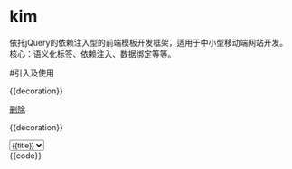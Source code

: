 # kim

依托jQuery的依赖注入型的前端模板开发框架，适用于中小型移动端网站开发。核心：语义化标签、依赖注入、数据绑定等等。
	
#引入及使用
	<div ng-app="test" ng-show="show">
		<div ng-page="home" ng-show="show">
			<div ng-view="headera">
				<div ng-control="nava" ng-list="getData(callback_name)" ng-filter="obj.id == 1" ng-swipe="swipetest">
					<div ng-item="list_tmpl_{{id}}">
						<p>{{decoration}}</p>
						<a href="#" ng-item="testclick" ng-click="test_click" data-id="{{id}}" ng-tap="taptest">删除</a>
					</div>
				</div>
				<div ng-control="bbba" ng-tmpl="getData">
					<p data-id="{{id}}">{{decoration}}</p>
				</div>
				<div ng-control="cccb">
					<select ng-item="select" name="select" ng-list="getselect_get" ng-change="select_change" ng-valid="required:不能为空:selecterror"><option value="{{value}}">{{title}}</option></select>
					<span ng-item="selectval"></span>
					<span ng-item="selecterror"></span>
				</div>
			</div>
			<div ng-view="waterfall">
				<div ng-control="waterfall" ng-list="getData" ng-waterfall="waterfall_callback">
					<div ng-item="waterfall_item" class="cell">{{code}}</div>
				</div>
			</div>
		</div>
	</div>
	<script src="kim.js"></script>
	<script>
		//define定义模块
		define("init", function(require, exports, module){
			return function(){
				//扩展KIM.MODEL自定义语义
				jQuery.kim.modelExtend({
					test: function(elem){
						var self = this;
						jQuery(elem).html("test");
						return this;
					}
				});
			}
		});
		
		//使用KIM
		define(function(require, exports, module){
			var init = require("init");
			init();

			//可以这样写jQuery.kim({...}) 或者 jQuery(".main").kim({...}) 或者 kim({...})
			//jQuery.kim.require写法可以是 jQuery.kim.require.use(["a", "b"], function(){...})
			//或者 jQuery.kim.require.use("a", function(){...})
			//或者 jQuery.kim.require.use("a b", function(){...})
			jQuery.kim.require.use(["a", "b"], function(result){
				var a = result["a"],
					b = result["b"];
				jQuery.kim({
					initialization: function(){
						//初始页面
						this.app["test"].item["gohomea"].click();
					},
					handle:{
						waterfall_callback: function(options, callback){
							jQuery.extend(options, {
								column_width: 230,
								column_space: 10,
								getColumnItems: function(index, type, render) {
									//获取列子元素
									//type暂未用到
									//index是添加数据次数，也就是翻了几页。这里可以对页数做一些控制...
									if (index>=4) return;
									... //获取数据，返回data
									var tmpl = jQuery(this).data("tmpl"),
										html = [];
									jQuery.each(data, function(i, obj){
										html.push(kim.tmpl(obj, tmpl));
									});
									//render参数为拼装后的DOM集
									render(jQuery(html.join('')));
								},
								onRefresh: function() {

								},
								itemInit: function(elem) {

								}
							});
							callback(options);
						},
						swipetest: function(direction, offset, e, target){
							if (direction == "left"){
								left...
							}else{
								right...
							}
						},
						taptest: function(offset, e, target){
							console.log("tap")
						},
						test_click: function(e, target){
							//事件
							//页面元素的内部调用及操作
							target.app["test"].item["test_result"].html(jQuery(this).val());
						},
						getData: function(render, target){
							//数据注入模板
							var data = [
								{
									decoration: "aaa",
									id:1
								},
								{
									decoration: "bbb",
									id:2
								}
							]
							render(data);
						},
						callback_name: function(elem, target){
							//数据注入后回调
						},
						...
					}
				});
			});
		});		
	</script>

# 结构
结构由以下内容组成：

ng-app 应用（支持多应用)

ng-page 页

ng-view 层

ng-control 控件

ng-item 元素

	属性：ng-[click|blur|change|...]="function name" 事件对应的程序名

	属性增加 ng-swipe 和 ng-tap 事件支持

#公共属性

ng-[app|page|view|control|item]="name" 对象名称

ng-show="show|hide" 是否显示

ng-插件名

	valid 表单测证 ng-valid="验证类型:错误提示:提示元素或回调"
	
	list 数据列表 ng-list="导入数据的方法名([导入后的回调])"

		ng-filter="过滤表达式" 私有过滤属性
	
	tmpl 数据模板 ng-tmpl="导入数据的方法名([导入后的回调])"

		ng-filter="过滤表达式" 私有过滤属性

	waterfall 瀑布流

#ng-插件，如何快速自定义标签属性？

	jQuery.kim.modelExtend({
		
		//name是ng-name
		name: function(){
			var self = this;
			var args = arguments,
				len = args.length,

				//args[0] 是当前具备ng-name的标签
				elem = args[0]; 

			//args[1] 是ng-name="args[1]"
			//arguments 是返回 args[1] 方法的参数
			self.config.handle[args[1]] && self.config.handle[args[1]].call(self, [arguments, function(){

				//插件代码
				code ...
				
				//支持 ng-name="agrs[1](回调方法)", 支持多个回调顺序执行
				self.end(args);
				
			}] self);
			return this;
		}
	});
	
#方法

jQuery.kim.modelExtend({...}); 插件扩展

jQuery.kim.require.use(["a", "b"], function(){...}); 引入依赖

或者 jQuery.kim.require.use("a", function(){...}); 引入依赖

或者 jQuery.kim.require.use("a b", function(){...}); 引入依赖

define(["module name"[, ["module dependencies", ...]], ] function(require, exports, module){...}); 模块化开发。

	可以使用nodejs grunt工具按情况配置合并、压缩、发布等。

